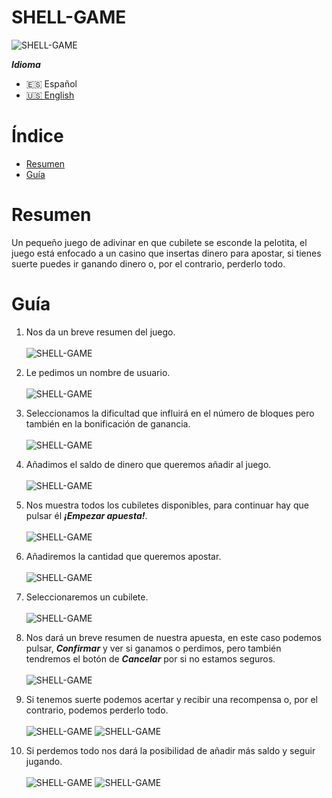# SHELL-GAME

![SHELL-GAME](screenshots/index.png)

 ***Idioma***
- 🇪🇸 Español
- [🇺🇸 English](https://github.com/ern3stma/SHELL-GAME)

# Índice

- [Resumen](#resumen)
- [Guía](#guía)

# Resumen
  Un pequeño juego de adivinar en que cubilete se esconde la pelotita, el juego está enfocado a un casino que insertas
  dinero para apostar, si tienes suerte puedes ir ganando dinero o, por el contrario, perderlo todo.
 
 # Guía
 1. Nos da un breve resumen del juego.
  \
  \
  ![SHELL-GAME](screenshots/guide/step-1.png)
  
 2. Le pedimos un nombre de usuario.
  \
  \
  ![SHELL-GAME](screenshots/guide/step-2.png)
 
3. Seleccionamos la dificultad que influirá en el número de bloques pero también en la bonificación de ganancia.
  \
  \
  ![SHELL-GAME](screenshots/guide/step-3.png)
  
4. Añadimos el saldo de dinero que queremos añadir al juego.
  \
  \
  ![SHELL-GAME](screenshots/guide/step-4.png)
  
5. Nos muestra todos los cubiletes disponibles, para continuar hay que pulsar él ***¡Empezar apuesta!***.
  \
  \
  ![SHELL-GAME](screenshots/guide/step-5.png)
  
6. Añadiremos la cantidad que queremos apostar.
  \
  \
  ![SHELL-GAME](screenshots/guide/step-6.png)
  
7. Seleccionaremos un cubilete.
  \
  \
  ![SHELL-GAME](screenshots/guide/step-7.png)
  
8. Nos dará un breve resumen de nuestra apuesta, en este caso podemos pulsar, ***Confirmar*** y ver si ganamos o perdimos, pero también tendremos el botón de ***Cancelar*** por si no estamos seguros.
  \
  \
  ![SHELL-GAME](screenshots/guide/step-8.png)
  
9. Si tenemos suerte podemos acertar y recibir una recompensa o, por el contrario, podemos perderlo todo.
  \
  \
  ![SHELL-GAME](screenshots/guide/step-9.png)
  ![SHELL-GAME](screenshots/guide/step-10.png)
  
10. Si perdemos todo nos dará la posibilidad de añadir más saldo y seguir jugando.
  \
  \
  ![SHELL-GAME](screenshots/guide/step-11.png)
  ![SHELL-GAME](screenshots/guide/step-12.png)
  
 
